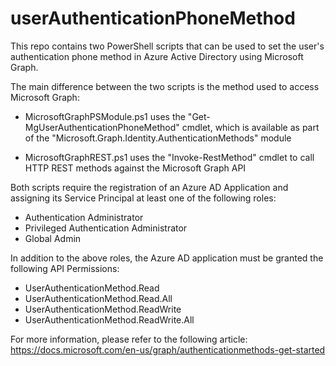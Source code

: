 # userAuthenticationPhoneMethod
This repo contains two PowerShell scripts that can be used to set the user's authentication phone method in Azure Active Directory using Microsoft Graph.

The main difference between the two scripts is the method used to access Microsoft Graph:

- MicrosoftGraphPSModule.ps1 uses the "Get-MgUserAuthenticationPhoneMethod" cmdlet, which is available as part of the "Microsoft.Graph.Identity.AuthenticationMethods" module

- MicrosoftGraphREST.ps1 uses the "Invoke-RestMethod" cmdlet to call HTTP REST methods against the Microsoft Graph API

Both scripts require the registration of an Azure AD Application and assigning its Service Principal at least one of the following roles:

- Authentication Administrator 
- Privileged Authentication Administrator
- Global Admin

In addition to the above roles, the Azure AD application must be granted the following API Permissions:

- UserAuthenticationMethod.Read 
- UserAuthenticationMethod.Read.All
- UserAuthenticationMethod.ReadWrite
- UserAuthenticationMethod.ReadWrite.All

For more information, please refer to the following article: https://docs.microsoft.com/en-us/graph/authenticationmethods-get-started
